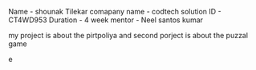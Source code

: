 Name - shounak Tilekar 
comapany name - codtech solution
ID - CT4WD953
Duration - 4 week
mentor - Neel santos kumar


my project is about the pirtpoliya and second porject is about the puzzal game

e
